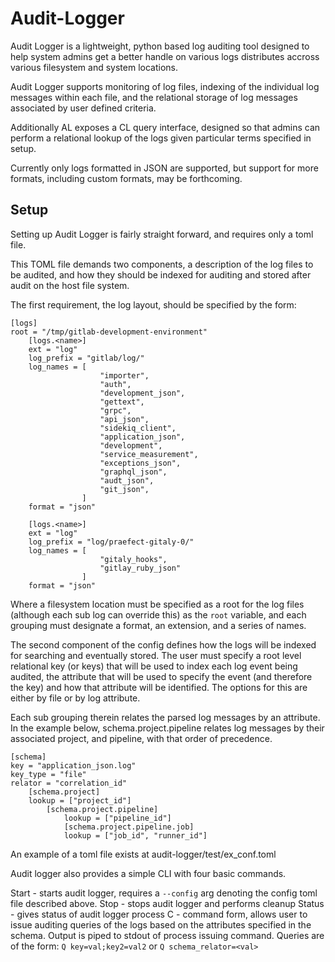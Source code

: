 Audit-Logger
============

Audit Logger is a lightweight, python based log auditing tool designed to help system admins get a better handle on various logs
distributes accross various filesystem and system locations.

Audit Logger supports monitoring of log files, indexing of the individual log messages within each file, and the relational storage of
log messages associated by user defined criteria.

Additionally AL exposes a CL query interface, designed so that admins can perform a relational lookup of the logs given particular terms
specified in setup.

Currently only logs formatted in JSON are supported, but support for more formats, including custom formats, may be forthcoming.

Setup
-----

Setting up Audit Logger is fairly straight forward, and requires only a toml file.

This TOML file demands two components, a description of the log files to be audited,
and how they should be indexed for auditing and stored after audit on the host file system.

The first requirement, the log layout, should be specified by the form:

```
[logs]
root = "/tmp/gitlab-development-environment"
    [logs.<name>]
    ext = "log"
    log_prefix = "gitlab/log/"
    log_names = [
                    "importer",
                    "auth",
                    "development_json",
                    "gettext",
                    "grpc",
                    "api_json",
                    "sidekiq_client",
                    "application_json",
                    "development",
                    "service_measurement",
                    "exceptions_json",
                    "graphql_json",
                    "audt_json",
                    "git_json",
                ]
    format = "json"

    [logs.<name>]
    ext = "log"
    log_prefix = "log/praefect-gitaly-0/"
    log_names = [
                    "gitaly_hooks",
                    "gitlay_ruby_json"
                ]
    format = "json"

```
Where a filesystem location must be specified as a root for the log files (although each sub log can override this)
as the `root` variable, and each grouping must designate a format, an extension, and a series of names.

The second component of the config defines how the logs will be indexed for searching and eventually stored.
The user must specify a root level relational key (or keys) that will be used to index each log event being audited,
the attribute that will be used to specify the event (and therefore the key) and how that attribute will be identified.
The options for this are either by file or by log attribute.

Each sub grouping therein relates the parsed log messages by an attribute. In the example below, schema.project.pipeline relates
log messages by their associated project, and pipeline, with that order of precedence.

```
[schema]
key = "application_json.log"
key_type = "file"
relator = "correlation_id"
    [schema.project]
    lookup = ["project_id"]
        [schema.project.pipeline]
            lookup = ["pipeline_id"]
            [schema.project.pipeline.job]
            lookup = ["job_id", "runner_id"]
```

An example of a toml file exists at audit-logger/test/ex_conf.toml


Audit logger also provides a simple CLI with four basic commands.

Start - starts audit logger, requires a `--config` arg denoting the config toml file described above.
Stop - stops audit logger and performs cleanup
Status - gives status of audit logger process
C - command form, allows user to issue auditing queries of the logs based on the attributes specified in the schema.
    Output is piped to stdout of process issuing command.
    Queries are of the form: `Q key=val;key2=val2` or `Q schema_relator=<val>`
